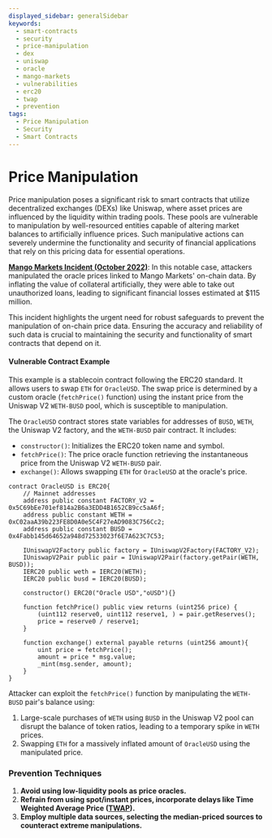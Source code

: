 ```yaml
---
displayed_sidebar: generalSidebar
keywords:
  - smart-contracts
  - security
  - price-manipulation
  - dex
  - uniswap
  - oracle
  - mango-markets
  - vulnerabilities
  - erc20
  - twap
  - prevention
tags:
  - Price Manipulation
  - Security
  - Smart Contracts
---
```


# Price Manipulation

Price manipulation poses a significant risk to smart contracts that utilize decentralized exchanges (DEXs) like Uniswap, where asset prices are influenced by the liquidity within trading pools. These pools are vulnerable to manipulation by well-resourced entities capable of altering market balances to artificially influence prices. Such manipulative actions can severely undermine the functionality and security of financial applications that rely on this pricing data for essential operations.

**[Mango Markets Incident (October 2022)](https://rekt.news/mango-markets-rekt/)**: In this notable case, attackers manipulated the oracle prices linked to Mango Markets' on-chain data. By inflating the value of collateral artificially, they were able to take out unauthorized loans, leading to significant financial losses estimated at $115 million.

This incident highlights the urgent need for robust safeguards to prevent the manipulation of on-chain price data. Ensuring the accuracy and reliability of such data is crucial to maintaining the security and functionality of smart contracts that depend on it.

#### Vulnerable Contract Example

This example is a stablecoin contract following the ERC20 standard. It allows users to swap `ETH` for `OracleUSD`. The swap price is determined by a custom oracle (`fetchPrice()` function) using the instant price from the Uniswap V2 `WETH-BUSD` pool, which is susceptible to manipulation.

The `OracleUSD` contract stores state variables for addresses of `BUSD`, `WETH`, the Uniswap V2 factory, and the `WETH-BUSD` pair contract. It includes:

- `constructor()`: Initializes the ERC20 token name and symbol.
- `fetchPrice()`: The price oracle function retrieving the instantaneous price from the Uniswap V2 `WETH-BUSD` pair.
- `exchange()`: Allows swapping `ETH` for `OracleUSD` at the oracle's price.

```solidity
contract OracleUSD is ERC20{
    // Mainnet addresses
    address public constant FACTORY_V2 = 0x5C69bEe701ef814a2B6a3EDD4B1652CB9cc5aA6f;
    address public constant WETH = 0xC02aaA39b223FE8D0A0e5C4F27eAD9083C756Cc2;
    address public constant BUSD = 0x4Fabb145d64652a948d72533023f6E7A623C7C53;

    IUniswapV2Factory public factory = IUniswapV2Factory(FACTORY_V2);
    IUniswapV2Pair public pair = IUniswapV2Pair(factory.getPair(WETH, BUSD));
    IERC20 public weth = IERC20(WETH);
    IERC20 public busd = IERC20(BUSD);

    constructor() ERC20("Oracle USD","oUSD"){}

    function fetchPrice() public view returns (uint256 price) {
        (uint112 reserve0, uint112 reserve1, ) = pair.getReserves();
        price = reserve0 / reserve1;
    }

    function exchange() external payable returns (uint256 amount){
        uint price = fetchPrice();
        amount = price * msg.value;
        _mint(msg.sender, amount);
    }
}
```

Attacker can exploit the `fetchPrice()` function by manipulating the `WETH-BUSD` pair's balance using:

1. Large-scale purchases of `WETH` using `BUSD` in the Uniswap V2 pool can disrupt the balance of token ratios, leading to a temporary spike in `WETH` prices.
2. Swapping `ETH` for a massively inflated amount of `OracleUSD` using the manipulated price.

### Prevention Techniques

1. **Avoid using low-liquidity pools as price oracles.**
2. **Refrain from using spot/instant prices, incorporate delays like Time Weighted Average Price ([TWAP](https://chain.link/education-hub/twap-vs-vwap)).**
3. **Employ multiple data sources, selecting the median-priced sources to counteract extreme manipulations.**
